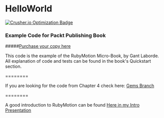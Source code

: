 HelloWorld
==========
[![Crusher.io Optimization Badge](http://crusher.io/repo/gantman/helloworld/badge)](http://crusher.io/repo/gantman/helloworld)

### Example Code for Packt Publishing Book ###
#####[Purchase your copy here](http://amzn.to/1ckJh0O)

This code is the example of the RubyMotion Micro-Book, by Gant Laborde.
All explanation of code and tests can be found in the book's Quickstart section.

========

If you are looking for the code from Chapter 4 check here:
[Gems Branch](https://github.com/GantMan/HelloWorld/tree/gem_refactor)

========

A good introduction to RubyMotion can be found [Here in my Intro Presentation](https://github.com/GantMan/RubyMotion-Intro)
